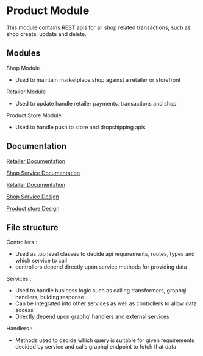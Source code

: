 # Product Module

This module contains REST apis for all shop related transactions, such as shop create, update and delete.

## Modules

Shop Module
- Used to maintain marketplace shop against a retailer or storefront

Retailer Module
- Used to update handle retailer payments, transactions and shop 


Product Store Module
- Used to handle push to store and dropshipping apis

## Documentation

[Retailer Documentation](https://team-os.atlassian.net/wiki/spaces/SHAR/pages/1839857665/Retailer)

[Shop Service Documentation](https://team-os.atlassian.net/wiki/spaces/SHAR/pages/1802174486/Shop+Service+Contracts)

[Retailer Documentation](https://team-os.atlassian.net/wiki/spaces/SHAR/pages/1839857665/Retailer)

[Shop Service Design](https://team-os.atlassian.net/wiki/spaces/SHAR/pages/1802174486/Shop+Service+Contracts)

[Product store Design](https://team-os.atlassian.net/wiki/spaces/SHAR/pages/1858633766/Product+Store+Service)


## File structure
Controllers : 
- Used as top level classes to decide api requirements, routes, types and which service to call
- controllers depend directly upon service methods for providing data

Services : 
- Used to handle business logic such as calling transformers, graphql handlers, buiding response
- Can be integrated into other services as well as controllers to allow data access
- Directly depend upon graphql handlers and external services

Handlers : 
- Methods used to decide which query is suitable for given requirements decided by service and calls graphql endpoint to fetch that data

